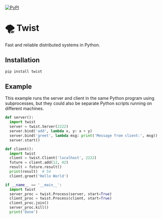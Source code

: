[![PyPI](https://img.shields.io/pypi/v/twist.svg)](https://pypi.python.org/pypi/twist/#history)

# 🌪️ Twist

Fast and reliable distributed systems in Python.

## Installation

```sh
pip install twist
```

## Example

This example runs the server and client in the same Python program using
subprocesses, but they could also be separate Python scripts running on
different machines.

```python
def server():
  import twist
  server = twist.Server(2222)
  server.bind('add', lambda x, y: x + y)
  server.bind('greet', lambda msg: print('Message from client:', msg))
  server.start()

def client():
  import twist
  client = twist.Client('localhost', 2222)
  future = client.add(12, 42)
  result = future.result()
  print(result)  # 54
  client.greet('Hello World')

if __name__ == '__main__':
  import twist
  server_proc = twist.Process(server, start=True)
  client_proc = twist.Process(client, start=True)
  client_proc.join()
  server_proc.kill()
  print('Done')
```
